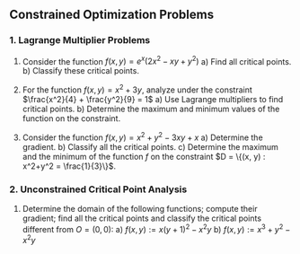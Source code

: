 ## Constrained Optimization Problems

### 1. Lagrange Multiplier Problems

1. Consider the function $f(x,y) = e^x(2x^2-xy+y^2)$
   a) Find all critical points.
   b) Classify these critical points.

2. For the function $f(x,y) = x^2+3y$, analyze under the constraint $\frac{x^2}{4} + \frac{y^2}{9} = 1$
   a) Use Lagrange multipliers to find critical points.
   b) Determine the maximum and minimum values of the function on the constraint.

3. Consider the function $f(x, y) = x^2+y^2-3xy+x$
   a) Determine the gradient.
   b) Classify all the critical points.
   c) Determine the maximum and the minimum of the function $f$ on the constraint $D = \{(x, y) : x^2+y^2 = \frac{1}{3}\}$.

### 2. Unconstrained Critical Point Analysis

1. Determine the domain of the following functions; compute their gradient; find all the critical points and classify the critical points different from $O = (0, 0)$:
   a) $f(x, y) := x(y+1)^2 - x^2y$
   b) $f(x, y) := x^3 + y^2 - x^2y$